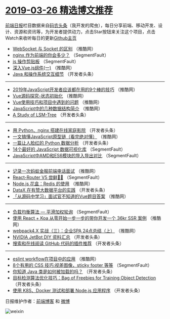 # [2019-03-26 精选博文推荐](http://hao.caibaojian.com/date/2019/03/26)

[前端日报](http://caibaojian.com/c/news)栏目数据来自[码农头条](http://hao.caibaojian.com/)（我开发的爬虫），每日分享前端、移动开发、设计、资源和资讯等，为开发者提供动力，点击Star按钮来关注这个项目，点击Watch来收听每日的更新[Github主页](https://github.com/kujian/frontendDaily)
* [WebSocket 与 Socket 的区别](http://hao.caibaojian.com/105032.html) （推酷网）
* [nginx,作为前端的你会多少？](http://hao.caibaojian.com/104926.html) （SegmentFault）
* [js 操作剪贴板](http://hao.caibaojian.com/104927.html) （SegmentFault）
* [深入Vue.js组件(一)](http://hao.caibaojian.com/105025.html) （推酷网）
* [Java 和操作系统交互细节](http://hao.caibaojian.com/104952.html) （开发者头条）

***
* [2019年JavaScript开发者应该都在用的9个棒的技巧](http://hao.caibaojian.com/105016.html) （推酷网）
* [Vue源码探究-状态初始化](http://hao.caibaojian.com/105029.html) （推酷网）
* [Vue使用技巧和项目中遇到的问题](http://hao.caibaojian.com/105031.html) （推酷网）
* [JavaScript中的几种数据结构简介](http://hao.caibaojian.com/105021.html) （推酷网）
* [A Study of LSM-Tree](http://hao.caibaojian.com/104961.html) （开发者头条）

***
* [用 Python、nginx 搭建在线家庭影院](http://hao.caibaojian.com/104929.html) （开发者头条）
* [一文搞懂JavaScript原型链（看完绝对懂）](http://hao.caibaojian.com/105008.html) （推酷网）
* [一篇让人脸红的 Python 数据分析](http://hao.caibaojian.com/104930.html) （开发者头条）
* [14个最好的 JavaScript 数据可视化库](http://hao.caibaojian.com/104909.html) （SegmentFault）
* [JavaScript中AMD和ES6模块的导入导出对比](http://hao.caibaojian.com/104910.html) （SegmentFault）

***
* [记录一次蚂蚁金服前端电话面试](http://hao.caibaojian.com/105013.html) （推酷网）
* [React-Router V5 尝鲜🍉🍉](http://hao.caibaojian.com/104922.html) （SegmentFault）
* [Node.js 花盒：Redis 的使用](http://hao.caibaojian.com/105027.html) （推酷网）
* [DataX 在有赞大数据平台的实践](http://hao.caibaojian.com/104933.html) （开发者头条）
* [「从源码中学习」面试官不知道的Vue题目答案](http://hao.caibaojian.com/105002.html) （推酷网）

***
* [负载均衡算法 — 平滑加权轮询](http://hao.caibaojian.com/104914.html) （SegmentFault）
* [使用 React + Koa 从零开始一步一步的带你开发一个 36kr SSR 案例](http://hao.caibaojian.com/105004.html) （推酷网）
* [webpack4.X 实战（三）：企业SPA 24点总结（上）](http://hao.caibaojian.com/105019.html) （推酷网）
* [NVIDIA JetBot DIY 资料汇总](http://hao.caibaojian.com/104972.html) （开发者头条）
* [搜索和在线阅读 GitHub 代码的插件推荐](http://hao.caibaojian.com/104937.html) （开发者头条）

***
* [eslint workflow在项目中的应用](http://hao.caibaojian.com/105005.html) （推酷网）
* [8个有用的 CSS 技巧:视差图像，sticky footer 等等](http://hao.caibaojian.com/104916.html) （SegmentFault）
* [你知道 Java 类是如何被加载的吗？](http://hao.caibaojian.com/104959.html) （开发者头条）
* [目标检测算法优化技巧：Bag of Freebies for Training Object Detection](http://hao.caibaojian.com/104973.html) （开发者头条）
* [使用 K8S、Docker 测试和部署 Node.js 应用程序](http://hao.caibaojian.com/104938.html) （开发者头条）

日报维护作者：[前端博客](http://caibaojian.com/) 和 [微博](http://caibaojian.com/go/weibo)

![weixin](https://user-images.githubusercontent.com/3055447/38468989-651132ac-3b80-11e8-8e6b-15122322a9d7.png)